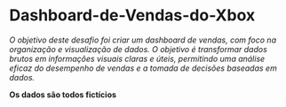 # Dashboard-de-Vendas-do-Xbox

*O objetivo deste desafio foi criar um dashboard de vendas, com foco na organização e visualização de dados. O objetivo é transformar dados brutos em informações visuais claras e úteis, permitindo uma análise eficaz do desempenho de vendas e a tomada de decisões baseadas em dados.*

**Os dados são todos fictícios**
